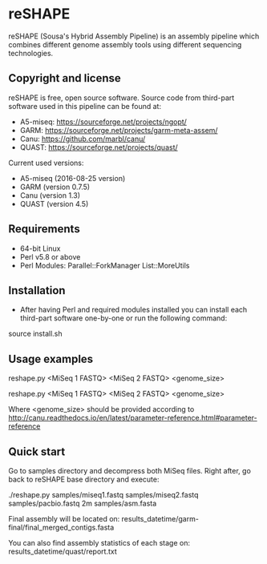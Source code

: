 # reSHAPE

reSHAPE (Sousa's Hybrid Assembly Pipeline) is an assembly pipeline which combines different genome assembly tools using different sequencing technologies.

## Copyright and license

reSHAPE is free, open source software. Source code from third-part software used in this pipeline can be found at:

- A5-miseq: https://sourceforge.net/projects/ngopt/
- GARM: https://sourceforge.net/projects/garm-meta-assem/
- Canu: https://github.com/marbl/canu/
- QUAST: https://sourceforge.net/projects/quast/

Current used versions:

- A5-miseq (2016-08-25 version)
- GARM (version 0.7.5)
- Canu (version 1.3)
- QUAST (version 4.5)

## Requirements

- 64-bit Linux
- Perl v5.8 or above
- Perl Modules: 
	Parallel::ForkManager
	List::MoreUtils

## Installation 

- After having Perl and required modules installed you can install each third-part software one-by-one or run the following command:

source install.sh

## Usage examples

reshape.py <MiSeq 1 FASTQ> <MiSeq 2 FASTQ> <PacBio FASTQ> <genome_size> <Preassembly FASTA>

reshape.py <MiSeq 1 FASTQ> <MiSeq 2 FASTQ> <PacBio FASTQ> <genome_size>

Where <genome_size> should be provided according to http://canu.readthedocs.io/en/latest/parameter-reference.html#parameter-reference

## Quick start

Go to samples directory and decompress both MiSeq files. Right after, go back to reSHAPE base directory and execute:

./reshape.py samples/miseq1.fastq samples/miseq2.fastq samples/pacbio.fastq 2m samples/asm.fasta

Final assembly will be located on: results_datetime/garm-final/final_merged_contigs.fasta

You can also find assembly statistics of each stage on: results_datetime/quast/report.txt
